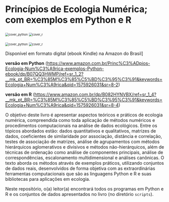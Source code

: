 # Princípios de Ecologia Numérica; com exemplos em Python e R

<img src="C:\Users\mauro\OneDrive\Documentos\GitHub\econum\images\cover_python.jpg" alt="cover_python" style="zoom:67%;" />  <img src="C:\Users\mauro\OneDrive\Documentos\GitHub\econum\images\cover_python.jpg" alt="cover_r" style="zoom:67%;" />

<img src="C:\Users\mauro\OneDrive\Documentos\GitHub\econum\images\cover_python.jpg" alt="cover_python" style="zoom:67%;" />  <img src="C:\Users\mauro\OneDrive\Documentos\GitHub\econum\images\cover_r.jpg" alt="cover_r" style="zoom:67%;" />

Disponível em formato digital (ebook Kindle) na Amazon do Brasil]

**versão em Python** (https://www.amazon.com.br/Princ%C3%ADpios-Ecologia-Num%C3%A9rica-exemplos-Python-ebook/dp/B07QQ3HWMP/ref=sr_1_2?__mk_pt_BR=%C3%85M%C3%85%C5%BD%C3%95%C3%91&keywords=Ecologia+Num%C3%A9rica&qid=1575926031&sr=8-2) 

**versão em R** (https://www.amazon.com.br/dp/B082HYNVBX/ref=sr_1_4?__mk_pt_BR=%C3%85M%C3%85%C5%BD%C3%95%C3%91&keywords=Ecologia+Num%C3%A9rica&qid=1575926031&sr=8-4)

O objetivo deste livro é apresentar aspectos teóricos e práticos de ecologia numérica, compreendida como toda aplicação de métodos numéricos e procedimentos computacionais na análise de dados ecológicos. Entre os tópicos abordados estão: dados quantitativos e qualitativos, matrizes de dados, coeficientes de similaridade por associação, distância e correlação, testes de associação de matrizes, análise de agrupamentos com métodos hierárquicos aglomerativos e divisivos e métodos não-hierárquicos, além de técnicas de ordenação como análise de componentes principais, análise de correspondências, escalonamento multidimensional e análises canônicas. O texto aborda os métodos através de exemplos práticos, utilizando conjuntos de dados reais, desenvolvidos de forma objetiva com as extraordinárias ferramentas computacionais que são as linguagens Python e R e suas bibliotecas para aplicações em ecologia.

Neste repositório, o(a) leitor(a) encontrará todos os programas em Python e R e os conjuntos de dados apresentados no livro (no diretório `scripts`).
